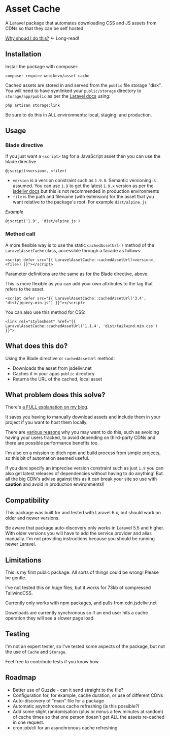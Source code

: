 # Asset Cache

A Laravel package that automates downloading CSS and JS assets from CDNs so that
they can be self hosted.

[Why shoud I do this?](https://rosswintle.uk/2020/02/laravel-statamic-asset-cacher-for-js-css-dependencies/) <- Long-read!

## Installation

Install the package with composer:

```
composer require webikevn/asset-cache
```

Cached assets are stored in and served from the `public` file storage "disk". You will need to have symlinked your `public/storage` directory to `storage/app/public` as per the [Laravel docs](https://laravel.com/docs/6.x/filesystem#the-public-disk) using:

```
php artisan storage:link
```

Be sure to do this in ALL environments: local, staging, and production.

## Usage

### Blade directive

If you just want a `<script>` tag for a JavaScript asset then you can use the blade directive

```
@jscript(<version>, <file>)
```

* `version` is a version constraint such as `1.9.0`. Semantic versioning is assumed. You can use `1.9` to get the latest `1.9.x` version as per the [jsdelivr docs](https://www.jsdelivr.com/features) but this is not recommended in production environments
* `file` is the path and filename (with extension) for the asset that you want relative to the package's root. For example `dist/alpine.js`

_Example_

```
@jscript('1.9', 'dist/alpine.js')
```

### Method call

A more flexible way is to use the static `cachedAssetUrl()` method of the `LaravelAssetCache` class, accessible through a facade as follows:

```
<script defer src="{{ LaravelAssetCache::cachedAssetUrl(<version>, <file>) }}"></script>
```

Parameter definitions are the same as for the Blade directive, above.

This is more flexible as you can add your own attributes to the tag that refers to the asset.

```
<script defer src="{{ LaravelAssetCache::cachedAssetUrl('3.4', 'dist/jquery.min.js') }}"></script>
```

You can also use this method for CSS:

```
<link rel="stylesheet" href="{{ LaravelAssetCache::cachedAssetUrl('1.1.4', 'dist/tailwind.min.css') }}">
```

## What does this do?

Using the Blade directive or `cachedAssetUrl` method:

* Downloads the asset from jsdelivr.net
* Caches it in your apps `public` directory
* Returns the URL of the cached, local asset

## What problem does this solve?

There's [a FULL explanation on my blog](https://rosswintle.uk/2020/02/laravel-statamic-asset-cacher-for-js-css-dependencies/).

It saves you having to manually download assets and include them in your project if you want to host them locally. 

There are [various reasons](https://csswizardry.com/2019/05/self-host-your-static-assets/) why you may want to do this, such as avoiding having your users tracked, to avoid depending on third-party CDNs and there are possible performance benefits too.

I'm also on a mission to ditch npm and build process from simple projects, so this bit of automation seemed useful.

If you dare specify an imprecise version constraint such as just `1.9` you can also get latest releases of dependencies without having to do anything! But all the big CDN's advise against this as it can break your site so use with __caution__ and avoid in production environments!!

## Compatibility

This package was built for and tested with Laravel 6.x, but should work on older and newer versions.

Be aware that package auto-discovery only works in Laravel 5.5 and higher. With older versions you will have to add the service provider and alias manually. I'm not providing instructions because you should be running newer Laravel.

## Limitations

This is my first public package. All sorts of things could be wrong! Please be gentle.

I've not tested this on huge files, but it works for 73kb of compressed TailwindCSS.

Currently only works with npm packages, and pulls from cdn.jsdelivr.net

Downloads are currently synchronous so if an end user hits a cache operation they will see a slower page load.

## Testing

I'm not an expert tester, so I've tested some aspects of the package, but not the use of `Cache` and `Storage`.

Feel free to contribute tests if you know how.

## Roadmap

* Better use of Guzzle - can it send straight to the file?
* Configuration for, for example, cache duration, or use of different CDNs
* Auto-discovery of "main" file for a package
* Automatic asynchronous cache refreshing (is this possible?)
* Add some slight randomisation (plus or minus a few minutes at random) of cache times so that one person doesn't get ALL the assets re-cached in one request.
* cron job/cli for an asynchronous cache refreshing 

